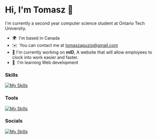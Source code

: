 Hi, I'm Tomasz 👋
=======================
    
I'm currently a second year computer science student at Ontario Tech University.

* 🌍  I'm based in Canada
* ✉️  You can contact me at [tomaszapuzio@gmail.com](mailto:tomaszapuzio@gmail.com)
* 🚀  I'm currently working on **mID**, A website that will allow employees to clock into work easier and faster.
* 🧠  I'm learning Web development


### Skills

[![My Skills](https://skillicons.dev/icons?i=java,py,cpp,r,git,html,css,latex,linux,ubuntu,matlab,arduino,&theme=dark)](https://skillicons.dev)

### Tools

[![My Skills](https://skillicons.dev/icons?i=vscode,pycharm,idea,figma,github,notion,&theme=dark)](https://skillicons.dev)

### Socials

[![My Skills](https://skillicons.dev/icons?i=linkedin,github,&theme=dark)](https://skillicons.dev)
